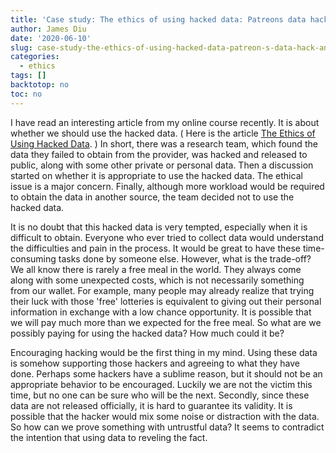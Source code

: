 ```yaml
---
title: 'Case study: The ethics of using hacked data: Patreons data hack and academic data standards'
author: James Diu
date: '2020-06-10'
slug: case-study-the-ethics-of-using-hacked-data-patreon-s-data-hack-and-academic-data-standards
categories:
  - ethics
tags: []
backtotop: no
toc: no
---
```


I have read an interesting article from my online course recently. It is about whether we should use the hacked data. ( Here is the article [The Ethics of Using Hacked Data](https://bdes.datasociety.net/council-output/case-study-the-ethics-of-using-hacked-data-patreons-data-hack-and-academic-data-standards/). ) In short, there was a research team, which found the data they failed to obtain from the provider, was hacked and released to public, along with some other private or personal data. Then a discussion started on whether it is appropriate to use the hacked data. The ethical issue is a major concern. Finally, although more workload would be required to obtain the data in another source, the team decided not to use the hacked data. 

It is no doubt that this hacked data is very tempted, especially when it is difficult to obtain. Everyone who ever tried to collect data would understand the difficulties and pain in the process. It would be great to have these time-consuming tasks done by someone else. However, what is the trade-off? We all know there is rarely a free meal in the world. They always come along with some unexpected costs, which is not necessarily something from our wallet. For example, many people may already realize that trying their luck with those 'free' lotteries is equivalent to giving out their personal information in exchange with a low chance opportunity. It is possible that we will pay much more than we expected for the free meal. So what are we possibly paying for using the hacked data? How much could it be?

Encouraging hacking would be the first thing in my mind. Using these data is somehow supporting those hackers and agreeing to what they have done. Perhaps some hackers have a sublime reason, but it should not be an appropriate behavior to be encouraged. Luckily we are not the victim this time, but no one can be sure who will be the next. Secondly, since these data are not released officially, it is hard to guarantee its validity. It is possible that the hacker would mix some noise or distraction with the data. So how can we prove something with untrustful data? It seems to contradict the intention that using data to reveling the fact. 
